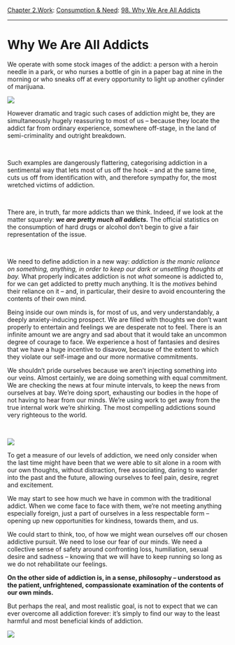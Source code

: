 [Chapter 2.Work](https://www.theschooloflife.com/thebookoflife/category/work/): [Consumption & Need](https://www.theschooloflife.com/thebookoflife/category/work/consumption-and-need/): [98. Why We Are All Addicts](https://www.theschooloflife.com/thebookoflife/why-we-are-all-addicts/)

* * *

# Why We Are All Addicts

We operate with some stock images of the addict: a person with a heroin needle in a park, or who nurses a bottle of gin in a paper bag at nine in the morning or who sneaks off at every opportunity to light up another cylinder of marijuana.

**![](https://s-media-cache-ak0.pinimg.com/originals/2f/f6/fd/2ff6fd2f11cfaad74678bd3429d71c49.jpg)**

However dramatic and tragic such cases of addiction might be, they are simultaneously hugely reassuring to most of us – because they locate the addict far from ordinary experience, somewhere off-stage, in the land of semi-criminality and outright breakdown.

**&nbsp;**

Such examples are dangerously flattering, categorising addiction in a sentimental way that lets most of us off the hook – and at the same time, cuts us off from identification with, and therefore sympathy for, the most wretched victims of addiction.

**&nbsp;**

There are, in truth, far more addicts than we think. Indeed, if we look at the matter squarely: **_we are pretty much all addicts._** The official statistics on the consumption of hard drugs or alcohol don’t begin to give a fair representation of the issue.

**&nbsp;**

We need to define addiction in a new way: _addiction is the manic reliance on something, anything, in order to keep our dark or unsettling thoughts at bay._ What properly indicates addiction is not _what_ someone is addicted to, for we can get addicted to pretty much anything. It is the _motives_ behind their reliance on it – and, in particular, their desire to avoid encountering the contents of their own mind.

Being inside our own minds is, for most of us, and very understandably, a deeply anxiety-inducing prospect. We are filled with thoughts we don’t want properly to entertain and feelings we are desperate not to feel. There is an infinite amount we are angry and sad about that it would take an uncommon degree of courage to face. We experience a host of fantasies and desires that we have a huge incentive to disavow, because of the extent to which they violate our self-image and our more normative commitments.

We shouldn’t pride ourselves because we aren’t injecting something into our veins. Almost certainly, we are doing something with equal commitment. We are checking the news at four minute intervals, to keep the news from ourselves at bay. We’re doing sport, exhausting our bodies in the hope of not having to hear from our minds. We’re using work to get away from the true internal work we’re shirking. The most compelling addictions sound very righteous to the world.

**&nbsp;**

![](http://s3.amazonaws.com/cme_public_images/www_livestrong_com/photos.demandstudios.com/getty/article/64/75/475633667_XS.jpg)

To get a measure of our levels of addiction, we need only consider when the last time might have been that we were able to sit alone in a room with our own thoughts, without distraction, free associating, daring to wander into the past and the future, allowing ourselves to feel pain, desire, regret and excitement.

We may start to see how much we have in common with the traditional addict. When we come face to face with them, we’re not meeting anything especially foreign, just a part of ourselves in a less respectable form – opening up new opportunities for kindness, towards them, and us.

We could start to think, too, of how we might wean ourselves off our chosen addictive pursuit. We need to lose our fear of our minds. We need a collective sense of safety around confronting loss, humiliation, sexual desire and sadness – knowing that we will have to keep running so long as we do not rehabilitate our feelings.

**On the other side of addiction is, in a sense, philosophy – understood as the patient, unfrightened, compassionate examination of the contents of our own minds.**

But perhaps the real, and most realistic goal, is not to expect that we can ever overcome all addiction forever: it’s simply to find our way to the least harmful and most beneficial kinds of addiction.

[![](https://img.youtube.com/vi/f55QO2isoKM/0.jpg)](https://www.youtube.com/embed/f55QO2isoKM?ecver=2 '')
